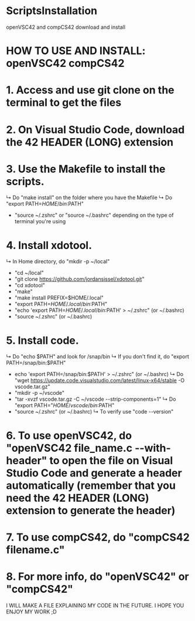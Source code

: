 # ScriptsInstallation
openVSC42 and compCS42 download and install

# HOW TO USE AND INSTALL: openVSC42 compCS42

# 1. Access  and use git clone on the terminal to get the files

# 2. On Visual Studio Code, download the 42 HEADER (LONG) extension

# 3. Use the Makefile to install the scripts.
↳ Do "make install" on the folder where you have the Makefile
↳ Do "export PATH=$HOME/bin:$PATH" 
+ "source ~/.zshrc" or "source ~/.bashrc" depending on the type of terminal you're using

# 4. Install xdotool.
↳ In Home directory, do "mkdir -p ~/local" 
+ "cd ~/local" 
+ "git clone https://github.com/jordansissel/xdotool.git" 
+ "cd xdotool" 
+ "make" 
+ "make install PREFIX=$HOME/.local" 
+ "export PATH=$HOME/.local/bin:$PATH" 
+ "echo 'export PATH=$HOME/.local/bin:$PATH' > ~/.zshrc" (or ~/.bashrc)
+ "source ~/.zshrc" (or ~/.bashrc)

# 5. Install code.
↳ Do "echo $PATH" and look for /snap/bin
↳ If you don't find it, do "export PATH=/snap/bin:$PATH"
+ echo 'export PATH=/snap/bin:$PATH' > ~/.zshrc" (or ~/.bashrc)
↳ Do "wget https://update.code.visualstudio.com/latest/linux-x64/stable -O vscode.tar.gz"
+ "mkdir -p ~/vscode"
+ "tar -xvzf vscode.tar.gz -C ~/vscode --strip-components=1"
↳ Do "export PATH="$HOME/vscode/bin:$PATH"
+ "source ~/.zshrc" (or ~/.bashrc)
↳ To verify use "code --version"

# 6. To use openVSC42, do "openVSC42 file_name.c --with-header" to open the file on Visual Studio Code and generate a header automatically (remember that you need the 42 HEADER (LONG) extension to generate the header)

# 7. To use compCS42, do "compCS42 filename.c"

# 8. For more info, do "openVSC42" or "compCS42"

I WILL MAKE A FILE EXPLAINING MY CODE IN THE FUTURE. I HOPE YOU ENJOY MY WORK ;D

